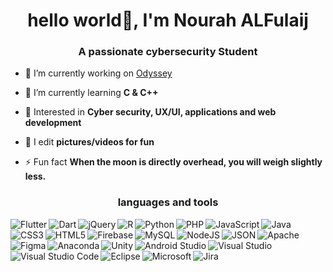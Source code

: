 <h1 align="center">hello world👋, I'm Nourah ALFulaij</h1>
<h3 align="center">A passionate cybersecurity Student</h3>

- 🔭 I’m currently working on [Odyssey](https://github.com/ShathaAldosari01/gp1_7_2022)

- 🌱 I’m currently learning **C & C++**

- 💜 Interested in **Cyber security, UX/UI, applications and web development**

- 📸 I edit **pictures/videos for fun**

- ⚡ Fun fact **When the moon is directly overhead, you will weigh slightly less.**


<h3 align="center">languages and tools</h3>
<img align="left" alt= "Flutter" src="https://img.shields.io/badge/Flutter-%2302569B.svg?style=for-the-badge&logo=Flutter&logoColor=white"/>
<img align="left" alt= "Dart" src="https://img.shields.io/badge/dart-%230175C2.svg?style=for-the-badge&logo=dart&logoColor=white"/>
<img align="left" alt= "jQuery" src="https://img.shields.io/badge/jquery-%230769AD.svg?style=for-the-badge&logo=jquery&logoColor=white"/>
<img align="left" alt= "R" src="https://img.shields.io/badge/r-%23276DC3.svg?style=for-the-badge&logo=r&logoColor=white"/>
<img align="left" alt= "Python" src="https://img.shields.io/badge/python-3670A0?style=for-the-badge&logo=python&logoColor=ffdd54"/>
<img align="left" alt= "PHP" src="https://img.shields.io/badge/php-%23777BB4.svg?style=for-the-badge&logo=php&logoColor=white"/>
<img align="left" alt= "JavaScript" src="https://img.shields.io/badge/javascript-%23323330.svg?style=for-the-badge&logo=javascript&logoColor=%23F7DF1E"//br>
<img align="left" alt= "Java" src="https://img.shields.io/badge/java-%23ED8B00.svg?style=for-the-badge&logo=java&logoColor=white"/>
<img align="left" alt= "CSS3" src="https://img.shields.io/badge/css3-%231572B6.svg?style=for-the-badge&logo=css3&logoColor=white"/>
<img align="left" alt= "HTML5" src="https://img.shields.io/badge/html5-%23E34F26.svg?style=for-the-badge&logo=html5&logoColor=white"/>
<img align="left" alt= "Firebase" src="https://img.shields.io/badge/Firebase-039BE5?style=for-the-badge&logo=Firebase&logoColor=white"/>
<img align="left" alt= "MySQL" src="https://img.shields.io/badge/mysql-%2300f.svg?style=for-the-badge&logo=mysql&logoColor=white"/>
<img align="left" alt= "NodeJS" src="https://img.shields.io/badge/node.js-6DA55F?style=for-the-badge&logo=node.js&logoColor=white"/>
<img align="left" alt= "JSON" src="https://img.shields.io/badge/JWT-black?style=for-the-badge&logo=JSON%20web%20tokens"/>
<img align="left" alt= "Apache" src="https://img.shields.io/badge/apache-%23D42029.svg?style=for-the-badge&logo=apache&logoColor=white"/>
<img align="left" alt= "Figma" src="https://img.shields.io/badge/figma-%23F24E1E.svg?style=for-the-badge&logo=figma&logoColor=white"/>
<img align="left" alt= "Anaconda" src="https://img.shields.io/badge/Anaconda-%2344A833.svg?style=for-the-badge&logo=anaconda&logoColor=white"/>
<img align="left" alt= "Unity" src="https://img.shields.io/badge/unity-%23000000.svg?style=for-the-badge&logo=unity&logoColor=white"/>
<img align="left" alt= "Android Studio" src="https://img.shields.io/badge/Android%20Studio-3DDC84.svg?style=for-the-badge&logo=android-studio&logoColor=white"/>
<img align="left" alt= "Visual Studio" src="https://img.shields.io/badge/Visual%20Studio-5C2D91.svg?style=for-the-badge&logo=visual-studio&logoColor=white"/>
<img align="left" alt= "Visual Studio Code" src="https://img.shields.io/badge/Visual%20Studio%20Code-0078d7.svg?style=for-the-badge&logo=visual-studio-code&logoColor=white"/>
<img align="left" alt= "Eclipse" src="https://img.shields.io/badge/Android-3DDC84?style=for-the-badge&logo=android&logoColor=white"/>
<img align="left" alt= "Microsoft" src="https://img.shields.io/badge/Microsoft-0078D4?style=for-the-badge&logo=microsoft&logoColor=white"/>
<img align="left" alt= "Jira" src="https://img.shields.io/badge/jira-%230A0FFF.svg?style=for-the-badge&logo=jira&logoColor=white"/>



	
  
 
 


